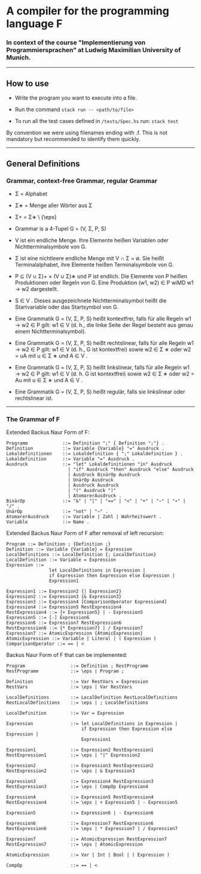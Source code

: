 # A compiler for the programming language F 
### In context of the course "Implementierung von Programmiersprachen" at Ludwig Maximilian University of Munich.

-----------------------------------------------------------------------

## How to use

- Write the program you want to execute into a file. 

- Run the command ```stack run -- <path/to/file>```

- To run all the test cases defined in ```/tests/Spec.hs``` run: ```stack test```

By convention we were using filenames ending with .f. 
This is not mandatory but recommended to identify them quickly.

-----------------------------------------------------------------------

## General Definitions

### Grammar, context-free Grammar, regular Grammar

- Σ = Alphabet
- Σ∗ = Menge aller Wörter aus Σ
- Σ+ = Σ∗ \ {\eps}

- Grammar is a 4-Tupel G = (V, Σ, P, S)

- V ist ein endliche Menge. Ihre Elemente heißen Variablen oder Nichtterminalsymbole von G.

- Σ ist eine nichtleere endliche Menge mit V ∩ Σ = ∅. Sie heißt Terminalalphabet, ihre Elemente heißen Terminalsymbole von G.

- P ⊆ (V ∪ Σ)+ × (V ∪ Σ)∗ und P ist endlich. Die Elemente von P heißen Produktionen oder Regeln von G. Eine Produktion (w1, w2) ∈ P wiMD w1 → w2 dargestellt.

- S ∈ V . Dieses ausgezeichnete Nichtterminalsymbol heißt die Startvariable oder das Startsymbol von G.

- Eine Grammatik G = (V, Σ, P, S) heißt kontextfrei, falls für alle Regeln w1 → w2 ∈ P gilt: w1 ∈ V (d. h., die linke Seite der Regel besteht aus genau einem Nichtterminalsymbol).

- Eine Grammatik G = (V, Σ, P, S) heißt rechtslinear, falls für alle Regeln w1 → w2 ∈ P gilt: w1 ∈ V (d. h., G ist kontextfrei) sowie w2 ∈ Σ ∗ oder w2 = uA mit u ∈ Σ ∗ und A ∈ V .

- Eine Grammatik G = (V, Σ, P, S) heißt linkslinear, falls für alle Regeln w1 → w2 ∈ P gilt: w1 ∈ V (d. h. G ist kontextfrei) sowie w2 ∈ Σ ∗ oder w2 = Au mit u ∈ Σ ∗ und A ∈ V .

- Eine Grammatik G = (V, Σ, P, S) heißt regulär, falls sie linkslinear oder rechtslinear ist.

-----------------------------------------------------------------------

### The Grammar of F

Extended Backus Naur Form of F:
```
Programm             ::= Definition ";" { Definition ";"} .
Definition           ::= Variable {Variable} "=" Ausdruck .
Lokaldefinitionen    ::= Lokaldefinition { ";" Lokaldefinition } .
Lokaldefinition      ::= Variable "=" Ausdruck .
Ausdruck             ::= "let" Lokaldefinitionen "in" Ausdruck
                       | "if" Ausdruck "then" Ausdruck "else" Ausdruck
                       | Ausdruck BinärOp Ausdruck
                       | UnärOp Ausdruck
                       | Ausdruck Ausdruck
                       | "(" Ausdruck ")"
                       | AtomarerAusdruck .
BinärOp              ::= "&" | "|" | "==" | "<" | "+" | "−" | "∗" | "/" .
UnärOp               ::= "not" | "−" .
AtomarerAusdruck     ::= Variable | Zahl | Wahrheitswert .
Variable             ::= Name .
```

Extended Backus Naur Form of F after removal of left recursion:
```
Program ::= Definition ; {Definition ;}
Definition ::= Variable {Variable} = Expression
LocalDefinitions ::= LocalDefinition {; LocalDefinition}
LocalDefinition ::= Variable = Expression
Expression ::=
                let LocalDefinitions in Expression |
                if Expression then Expression else Expression |
                Expression1

Expression1 ::= Expression2 {| Expression2}
Expression2 ::= Expression3 {& Expression3}
Expression3 ::= Expression4 [ComparisonOperator Expression4]
Expression4 ::= Expression5 RestExpression4
RestExpression4 ::= {+ Expression5} | - Expression5
Expression5 ::= [-] Expression6
Expression6 ::= Expression7 RestExpression6
RestExpression6 ::= {* Expression7} | / Expression7
Expression7 ::= AtomicExpression {AtomicExpression}
AtomicExpression ::= Variable | Literal | ( Expression )
ComparisonOperator ::= == | <
```

Backus Naur Form of F that can be implemented:
```
Program                 ::= Definition ; RestProgramm
RestProgramm            ::= \eps | Program ;

Definition              ::= Var RestVars = Expression
RestVars                ::= \eps | Var RestVars

LocalDefinitions        ::= LocalDefinition RestLocalDefinitions
RestLocalDefinitions    ::= \eps | ; LocalDefinitions

LocalDefinition         ::= Var = Expression

Expression              ::= let LocalDefinitions in Expression |
                            if Expression then Expression else Expression |
                            Expression1

Expression1             ::= Expression2 RestExpression1
RestExpression1         ::= \eps | "|" Expression2

Expression2             ::= Expression3 RestExpression2
RestExpression2         ::= \eps | & Expression3

Expression3             ::= Expression4 RestExpression3
RestExpression3         ::= \eps | CompOp Expression4

Expression4             ::= Expression5 RestExpression4
RestExpression4         ::= \eps | + Expression5 | - Expression5

Expression5             ::= Expression6 | - Expression6

Expression6             ::= Expression7 RestExpression6
RestExpression6         ::= \eps | * Expression7 | / Expression7

Expression7             ::= AtomicExpression RestExpression7
RestExpression7         ::= \eps | AtomicExpression

AtomicExpression        ::= Var | Int | Bool | ( Expression )

CompOp                  ::= == | <
```

